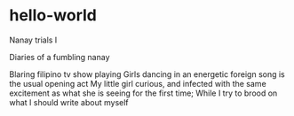 # hello-world
Nanay trials I

Diaries of a fumbling nanay

Blaring filipino tv show playing
Girls dancing in an energetic foreign song is the usual opening act
My little girl curious, and infected with the same excitement as what she is seeing for the first time;
While I try to brood on what I should write about myself
